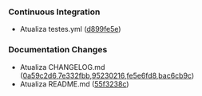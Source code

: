 ### Continuous Integration

* Atualiza testes.yml ([d899fe5e](https://github.com/vinicius-martins-bludata/biblioteca-nuget/commit/d899fe5e7dd8490228f6735d8b01c1c25cb0a9b1))

### Documentation Changes

* Atualiza CHANGELOG.md ([0a59c2d6](https://github.com/vinicius-martins-bludata/biblioteca-nuget/commit/0a59c2d6bc5eb7ba8487720653007f735c6f33be),[7e332fbb](https://github.com/vinicius-martins-bludata/biblioteca-nuget/commit/7e332fbbd0677141be9a5d7a28e75c1d48edb452),[95230216](https://github.com/vinicius-martins-bludata/biblioteca-nuget/commit/95230216c75e0fad2d42f6ebaf54629cf8da6e9b),[fe5e6fd8](https://github.com/vinicius-martins-bludata/biblioteca-nuget/commit/fe5e6fd88ef16cd92dc9f32afb26838e005bd404),[bac6cb9c](https://github.com/vinicius-martins-bludata/biblioteca-nuget/commit/bac6cb9c9e29e14771dd1ba3f4d161750909d6c1))
* Atualiza README.md ([55f3238c](https://github.com/vinicius-martins-bludata/biblioteca-nuget/commit/55f3238c3228543fadb15f294e4179c2178b3984))

